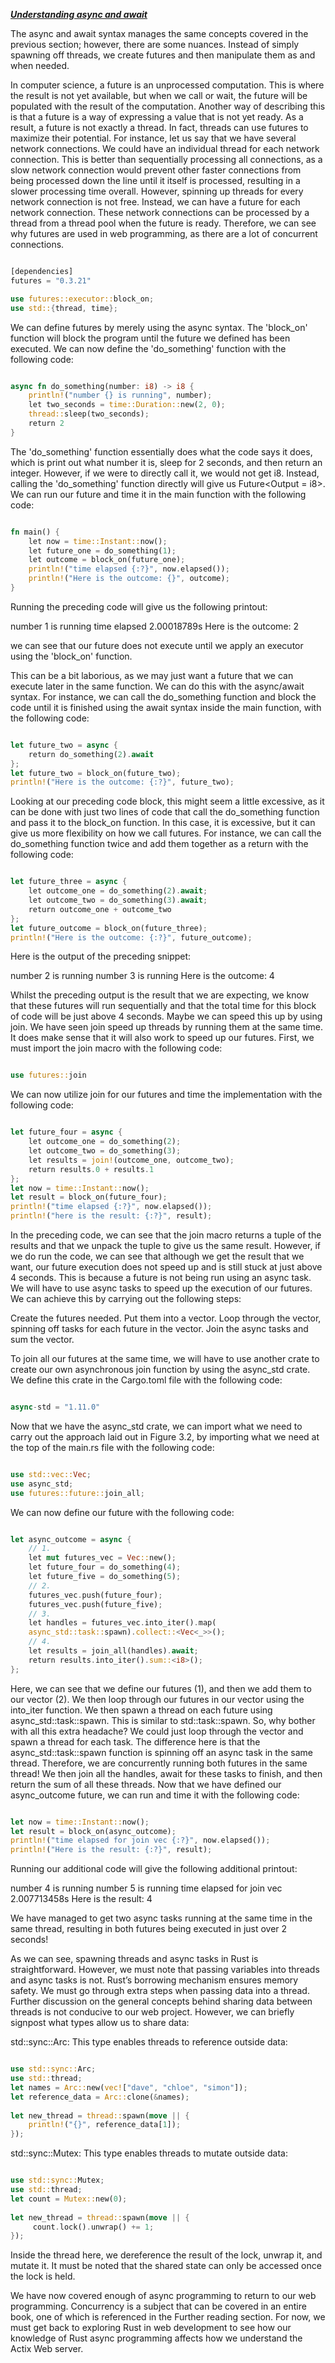 <u>***Understanding async and await***</u>


The async and await syntax manages the same concepts covered in the previous section; however, there are some nuances. Instead of simply spawning off threads, we create futures and then manipulate them as and when needed.

In computer science, a future is an unprocessed computation. This is where the result is not yet available, but when we call or wait, the future will be populated with the result of the computation. Another way of describing this is that a future is a way of expressing a value that is not yet ready. As a result, a future is not exactly a thread. In fact, threads can use futures to maximize their potential. For instance, let us say that we have several network connections. We could have an individual thread for each network connection. This is better than sequentially processing all connections, as a slow network connection would prevent other faster connections from being processed down the line until it itself is processed, resulting in a slower processing time overall. However, spinning up threads for every network connection is not free. Instead, we can have a future for each network connection. These network connections can be processed by a thread from a thread pool when the future is ready. Therefore, we can see why futures are used in web programming, as there are a lot of concurrent connections.


```rust

[dependencies]
futures = "0.3.21"

use futures::executor::block_on;
use std::{thread, time};

```
We can define futures by merely using the async syntax. The 'block_on' function will block the program until the future we defined has been executed. We can now define the 'do_something' function with the following code:

```rust

async fn do_something(number: i8) -> i8 {
    println!("number {} is running", number);
    let two_seconds = time::Duration::new(2, 0);
    thread::sleep(two_seconds);
    return 2
}

```

The 'do_something' function essentially does what the code says it does, which is print out what number it is, sleep for 2 seconds, and then return an integer. However, if we were to directly call it, we would not get i8. Instead, calling the 'do_something' function directly will give us Future<Output = i8>. We can run our future and time it in the main function with the following code:


```rust

fn main() {
    let now = time::Instant::now();
    let future_one = do_something(1);
    let outcome = block_on(future_one);
    println!("time elapsed {:?}", now.elapsed());
    println!("Here is the outcome: {}", outcome);
}

```


Running the preceding code will give us the following printout:


number 1 is running
time elapsed 2.00018789s
Here is the outcome: 2


we can see that our future does not execute until we apply an executor using the 'block_on' function.

This can be a bit laborious, as we may just want a future that we can execute later in the same function. We can do this with the async/await syntax. For instance, we can call the do_something function and block the code until it is finished using the await syntax inside the main function, with the following code:


```rust

let future_two = async {
    return do_something(2).await
};
let future_two = block_on(future_two);
println!("Here is the outcome: {:?}", future_two);

```


Looking at our preceding code block, this might seem a little excessive, as it can be done with just two lines of code that call the do_something function and pass it to the block_on function. In this case, it is excessive, but it can give us more flexibility on how we call futures. For instance, we can call the do_something function twice and add them together as a return with the following code:


```rust

let future_three = async {
    let outcome_one = do_something(2).await;
    let outcome_two = do_something(3).await;
    return outcome_one + outcome_two
};
let future_outcome = block_on(future_three);
println!("Here is the outcome: {:?}", future_outcome);

```


Here is the output of the preceding snippet:

number 2 is running
number 3 is running
Here is the outcome: 4


Whilst the preceding output is the result that we are expecting, we know that these futures will run sequentially and that the total time for this block of code will be just above 4 seconds. Maybe we can speed this up by using join. We have seen join speed up threads by running them at the same time. It does make sense that it will also work to speed up our futures. First, we must import the join macro with the following code:


```rust

use futures::join

```

We can now utilize join for our futures and time the implementation with the following code:


```rust

let future_four = async {
    let outcome_one = do_something(2);
    let outcome_two = do_something(3);
    let results = join!(outcome_one, outcome_two);
    return results.0 + results.1
};
let now = time::Instant::now();
let result = block_on(future_four);
println!("time elapsed {:?}", now.elapsed());
println!("here is the result: {:?}", result);

```


In the preceding code, we can see that the join macro returns a tuple of the results and that we unpack the tuple to give us the same result. However, if we do run the code, we can see that although we get the result that we want, our future execution does not speed up and is still stuck at just above 4 seconds. This is because a future is not being run using an async task. We will have to use async tasks to speed up the execution of our futures. We can achieve this by carrying out the following steps:

Create the futures needed.
Put them into a vector.
Loop through the vector, spinning off tasks for each future in the vector.
Join the async tasks and sum the vector.




To join all our futures at the same time, we will have to use another crate to create our own asynchronous join function by using the async_std crate. We define this crate in the Cargo.toml file with the following code:

```rust

async-std = "1.11.0"

```


Now that we have the async_std crate, we can import what we need to carry out the approach laid out in Figure 3.2, by importing what we need at the top of the main.rs file with the following code:


```rust

use std::vec::Vec;
use async_std;
use futures::future::join_all;


```




We can now define our future with the following code:


```rust

let async_outcome = async {
    // 1.
    let mut futures_vec = Vec::new();
    let future_four = do_something(4);
    let future_five = do_something(5);
    // 2.
    futures_vec.push(future_four);
    futures_vec.push(future_five);
    // 3. 
    let handles = futures_vec.into_iter().map(
    async_std::task::spawn).collect::<Vec<_>>();
    // 4.
    let results = join_all(handles).await;
    return results.into_iter().sum::<i8>();
};

```


Here, we can see that we define our futures (1), and then we add them to our vector (2). We then loop through our futures in our vector using the into_iter function. We then spawn a thread on each future using async_std::task::spawn. This is similar to std::task::spawn. So, why bother with all this extra headache? We could just loop through the vector and spawn a thread for each task. The difference here is that the async_std::task::spawn function is spinning off an async task in the same thread. Therefore, we are concurrently running both futures in the same thread! We then join all the handles, await for these tasks to finish, and then return the sum of all these threads. Now that we have defined our async_outcome future, we can run and time it with the following code:


```rust

let now = time::Instant::now();
let result = block_on(async_outcome);
println!("time elapsed for join vec {:?}", now.elapsed());
println!("Here is the result: {:?}", result);


```


Running our additional code will give the following additional printout:


number 4 is running
number 5 is running
time elapsed for join vec 2.007713458s
Here is the result: 4





We have managed to get two async tasks running at the same time in the same thread, resulting in both futures being executed in just over 2 seconds!

As we can see, spawning threads and async tasks in Rust is straightforward. However, we must note that passing variables into threads and async tasks is not. Rust’s borrowing mechanism ensures memory safety. We must go through extra steps when passing data into a thread. Further discussion on the general concepts behind sharing data between threads is not conducive to our web project. However, we can briefly signpost what types allow us to share data:



std::sync::Arc: This type enables threads to reference outside data:


```rust

use std::sync::Arc;
use std::thread;
let names = Arc::new(vec!["dave", "chloe", "simon"]);
let reference_data = Arc::clone(&names);
    
let new_thread = thread::spawn(move || {
    println!("{}", reference_data[1]);
});

```


std::sync::Mutex: This type enables threads to mutate outside data:


```rust

use std::sync::Mutex;
use std::thread;
let count = Mutex::new(0);
    
let new_thread = thread::spawn(move || {
     count.lock().unwrap() += 1;
});


```


Inside the thread here, we dereference the result of the lock, unwrap it, and mutate it. It must be noted that the shared state can only be accessed once the lock is held.

We have now covered enough of async programming to return to our web programming. Concurrency is a subject that can be covered in an entire book, one of which is referenced in the Further reading section. For now, we must get back to exploring Rust in web development to see how our knowledge of Rust async programming affects how we understand the Actix Web server.